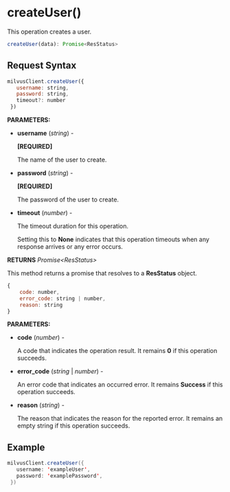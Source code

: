 # createUser()

This operation creates a user.

```javascript
createUser(data): Promise<ResStatus>
```

## Request Syntax

```javascript
milvusClient.createUser({
   username: string,
   password: string,
   timeout?: number
 })
```

**PARAMETERS:**

- **username** (*string*) -

    **[REQUIRED]**

    The name of the user to create.

- **password** (*string*) -

    **[REQUIRED]**

    The password of the user to create.

- **timeout** (*number*)  -

    The timeout duration for this operation. 

    Setting this to **None** indicates that this operation timeouts when any response arrives or any error occurs.

**RETURNS** *Promise\<ResStatus>*

This method returns a promise that resolves to a **ResStatus** object.

```javascript
{
    code: number,
    error_code: string | number,
    reason: string
}
```

**PARAMETERS:**

- **code** (*number*) -

    A code that indicates the operation result. It remains **0** if this operation succeeds.

- **error_code** (*string* | *number*) -

    An error code that indicates an occurred error. It remains **Success** if this operation succeeds. 

- **reason** (*string*) - 

    The reason that indicates the reason for the reported error. It remains an empty string if this operation succeeds.

## Example

```java
milvusClient.createUser({
   username: 'exampleUser',
   password: 'examplePassword',
 })
```

